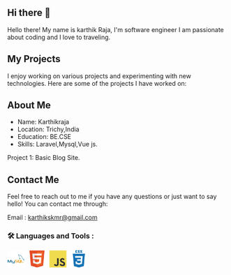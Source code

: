 ## Hi there 👋
Hello there! My name is karthik Raja,
I'm software engineer
I am passionate about coding and I love to traveling.

## My Projects
I enjoy working on various projects and experimenting with new technologies. Here are some of the projects I have worked on:

## About Me
  - Name: Karthikraja
  - Location: Trichy,India
  - Education: BE.CSE
  - Skills: Laravel,Mysql,Vue js.

Project 1: Basic Blog Site.

## Contact Me
Feel free to reach out to me if you have any questions or just want to say hello! You can contact me through:

Email : karthikskmr@gmail.com


### :hammer_and_wrench: Languages and Tools :
<div>
  <img src="https://github.com/devicons/devicon/blob/master/icons/mysql/mysql-original-wordmark.svg" title="MySQL"  alt="MySQL" width="40" height="40"/>&nbsp;
  <img src="https://github.com/devicons/devicon/blob/master/icons/html5/html5-original.svg" title="HTML5" alt="HTML" width="40" height="40"/>&nbsp;
  <img src="https://github.com/devicons/devicon/blob/master/icons/javascript/javascript-original.svg" title="JavaScript" alt="JavaScript" width="40" height="40"/>&nbsp;
  <img src="https://github.com/devicons/devicon/blob/master/icons/css3/css3-plain-wordmark.svg"  title="CSS3" alt="CSS" width="40" height="40"/>&nbsp;
</div>
